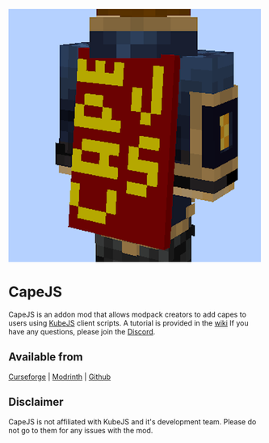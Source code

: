 ![icon](https://github.com/TheStaticVoid/CapeJS/blob/1.19.2/common/src/main/resources/assets/capejs/icon.png)
# CapeJS
CapeJS is an addon mod that allows modpack creators to add capes to users using [KubeJS](https://www.curseforge.com/minecraft/mc-mods/kubejs) client scripts. A tutorial is provided in the [wiki](https://github.com/TheStaticVoid/CapeJS/wiki/Adding-capes) If you have any questions, please join the [Discord](https://discord.gg/RDaJEnN3uS). 

## Available from
[Curseforge](https://legacy.curseforge.com/minecraft/mc-mods/capejs) | [Modrinth](https://modrinth.com/mod/capejs) | [Github](https://github.com/TheStaticVoid/CapeJS/releases)


## Disclaimer
CapeJS is not affiliated with KubeJS and it's development team. Please do not go to them for any issues with the mod.
